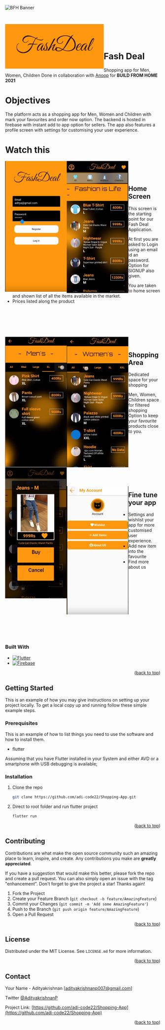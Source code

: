 
![BFH Banner](https://trello-attachments.s3.amazonaws.com/542e9c6316504d5797afbfb9/542e9c6316504d5797afbfc1/39dee8d993841943b5723510ce663233/Frame_19.png)
<p>&nbsp;</p>
<img align="left" alt="GIF" src="https://github.com/adi-code22/Shopping-App/blob/main/assets/git_img/logo.png?raw=true" height="144" width="320"/>

<p>&nbsp;</p>
<p>&nbsp;</p>

# Fash Deal

Shopping app for Men, Women, Children
Done in collaboration with [Anoop](https://github.com/Anoop072001) for **BUILD FROM HOME 2021**



# Objectives 

The platform acts as a shopping app for Men, Women and Children with mark your favourites and order now option.
The backend is hosted in firebase with instant add to app option for sellers. The app also features a profile screen with settings for customising your user experience.
# Watch this

<img align="left" alt="GIF" src="https://github.com/adi-code22/Shopping-App/blob/main/assets/git_img/log.PNG?raw=true"  width="200"/>  
<img align="left" alt="GIF" src="https://github.com/adi-code22/Shopping-App/blob/main/assets/git_img/home.PNG?raw=true"  width="200"/>




<p>&nbsp;</p>


<p>&nbsp;</p>

## Home Screen

This screen is the starting point for our Fash Deal Application.

At first you are asked to Login using an email id an password. Option for SIGNUP also given.

- You are taken to home screen and shown list of all the items available in the market.
- Prices listed along the product


<p>&nbsp;</p>
<p>&nbsp;</p>


<p>&nbsp;</p>

<img align="left" alt="GIF" src="https://github.com/adi-code22/Shopping-App/blob/main/assets/git_img/home1.PNG?raw=true"  width="200"/>
<img align="left" alt="GIF" src="https://github.com/adi-code22/Shopping-App/blob/main/assets/git_img/women.PNG?raw=true"  width="200"/>
<img align="left" alt="GIF" src="https://github.com/adi-code22/Shopping-App/blob/main/assets/git_img/buy.PNG?raw=true"  width="200"/>









<p>&nbsp;</p>

## Shopping Area

Dedicated space for your shopping


- Men, Women, Children space for filtered shopping
- Option to keep your favourite products close to you.


<p>&nbsp;</p>
<p>&nbsp;</p>
<p>&nbsp;</p>
<p>&nbsp;</p>
<p>&nbsp;</p>


<img align="left" alt="GIF" src="https://github.com/adi-code22/Shopping-App/blob/main/assets/git_img/account%20section.PNG?raw=true"  width="200"/>





## Fine tune your app

- Settings and wishlist your app for more customised user experience.
- Add new item into the favourite
- Find more about us

<p>&nbsp;</p>

<p>&nbsp;</p>
<p>&nbsp;</p>
<p>&nbsp;</p>
<p>&nbsp;</p>
<p>&nbsp;</p>
<p>&nbsp;</p>

### Built With

* [![Flutter][Flutter]][Flutter-url]
* [![Firebase][Firebase]][Firebase-url]



<p align="right">(<a href="#top">back to top</a>)</p>



<!-- GETTING STARTED -->
## Getting Started

This is an example of how you may give instructions on setting up your project locally.
To get a local copy up and running follow these simple example steps.

### Prerequisites

This is an example of how to list things you need to use the software and how to install them.
* flutter

Assuming that you have Flutter installed in your System and either AVD or a smartphone with USB debugging is available;

### Installation

1. Clone the repo
   ```sh
   git clone https://github.com/adi-code22/Shopping-App.git
   ```
2. Direct to root folder and run flutter project
   ```sh
   flutter run
   ```


<p align="right">(<a href="#top">back to top</a>)</p>



<!-- CONTRIBUTING -->
## Contributing

Contributions are what make the open source community such an amazing place to learn, inspire, and create. Any contributions you make are **greatly appreciated**.

If you have a suggestion that would make this better, please fork the repo and create a pull request. You can also simply open an issue with the tag "enhancement".
Don't forget to give the project a star! Thanks again!

1. Fork the Project
2. Create your Feature Branch (`git checkout -b feature/AmazingFeature`)
3. Commit your Changes (`git commit -m 'Add some AmazingFeature'`)
4. Push to the Branch (`git push origin feature/AmazingFeature`)
5. Open a Pull Request

<p align="right">(<a href="#top">back to top</a>)</p>



<!-- LICENSE -->
## License

Distributed under the MIT License. See `LICENSE.md` for more information.

<p align="right">(<a href="#top">back to top</a>)</p>



<!-- CONTACT -->
## Contact

Your Name - Adityakrishnan [adityakrishnanp007@gmail.com]

Twitter [@AdityakrishnanP](https://twitter.com/AdityakrishnanP)

Project Link: [https://github.com/adi-code22/Shopping-App](https://github.com/adi-code22/Shopping-App)

<p align="right">(<a href="#top">back to top</a>)</p>



<!-- MARKDOWN LINKS & IMAGES -->
<!-- https://www.markdownguide.org/basic-syntax/#reference-style-links -->
[contributors-shield]: https://img.shields.io/github/contributors/adi-code22/AgroMed-App.svg?style=for-the-badge
[contributors-url]: https://github.com/adi-code22/AgroMed-App/graphs/contributors
[forks-shield]: https://img.shields.io/github/forks/adi-code22/AgroMed-App.svg?style=for-the-badge
[forks-url]: https://github.com/adi-code22/AgroMed-App/network/members
[stars-shield]: https://img.shields.io/github/stars/adi-code22/AgroMed-App.svg?style=for-the-badge
[stars-url]: https://github.com/adi-code22/AgroMed-App/stargazers
[issues-shield]: https://img.shields.io/github/issues/adi-code22/AgroMed-App.svg?style=for-the-badge
[issues-url]: https://github.com/adi-code22/AgroMed-App/issues
[license-shield]: https://img.shields.io/github/license/adi-code22/AgroMed-App.svg?style=for-the-badge
[license-url]: https://github.com/adi-code22/AgroMed-App/blob/main/LICENSE.md
[linkedin-shield]: https://img.shields.io/badge/-LinkedIn-black.svg?style=for-the-badge&logo=linkedin&colorB=555
[linkedin-url]: https://www.linkedin.com/in/adityakrishnan007/
[product-screenshot]: assets/git_images/first.PNG
[solution]: assets/git_images/solution.PNG
[scan]: assets/git_images/scanMonument.PNG
[speak]: assets/git_images/speakNa.PNG
[card]: assets/git_images/trawell%2Bmarket.PNG
[locate]: assets/git_images/suggestplan%2Blocate.PNG
[Flutter]: https://img.shields.io/badge/Flutter-000000?style=for-the-badge&logo=flutter&logoColor=blue
[Flutter-url]: https://flutter.dev/
[React.js]: https://img.shields.io/badge/React-20232A?style=for-the-badge&logo=react&logoColor=61DAFB
[React-url]: https://reactjs.org/
[Tensorflow]: https://img.shields.io/badge/Tensorflow-35495E?style=for-the-badge&logo=tensorflow&logoColor=orange
[Tensorflow-url]: https://www.tensorflow.org/
[Firebase]: https://img.shields.io/badge/Firebase-563D7C?style=for-the-badge&logo=firebase&logoColor=green
[Firebase-url]: https://firebase.google.com/
[ExpressJS]: https://img.shields.io/badge/ExpressJS-4A4A55?style=for-the-badge&logo=express&logoColor=FF3E00
[ExpressJS-url]: https://expressjs.com/
[Laravel.com]: https://img.shields.io/badge/Laravel-FF2D20?style=for-the-badge&logo=laravel&logoColor=white
[Laravel-url]: https://laravel.com
[Bootstrap.com]: https://img.shields.io/badge/Bootstrap-563D7C?style=for-the-badge&logo=bootstrap&logoColor=white
[Bootstrap-url]: https://getbootstrap.com
[JQuery.com]: https://img.shields.io/badge/jQuery-0769AD?style=for-the-badge&logo=jquery&logoColor=white
[JQuery-url]: https://jquery.com 



